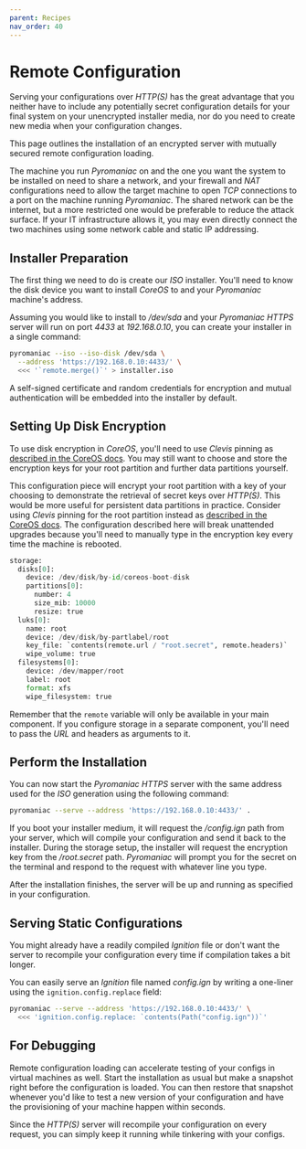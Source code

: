 ```yaml
---
parent: Recipes
nav_order: 40
---
```


# Remote Configuration
Serving your configurations over *HTTP(S)* has the great advantage that you
neither have to include any potentially secret configuration details for your
final system on your unencrypted installer media, nor do you need to create new
media when your configuration changes.

This page outlines the installation of an encrypted server with mutually
secured remote configuration loading.

The machine you run *Pyromaniac* on and the one you want the system to be
installed on need to share a network, and your firewall and *NAT*
configurations need to allow the target machine to open *TCP* connections
to a port on the machine running *Pyromaniac*. The shared network can be the
internet, but a more restricted one would be preferable to reduce the attack
surface. If your IT infrastructure allows it, you may even directly connect the
two machines using some network cable and static IP addressing.

## Installer Preparation
The first thing we need to do is create our *ISO* installer. You'll need to
know the disk device you want to install *CoreOS* to and your *Pyromaniac*
machine's address.

Assuming you would like to install to */dev/sda* and your *Pyromaniac* *HTTPS*
server will run on port *4433* at *192.168.0.10*, you can create your installer
in a single command:

```sh
pyromaniac --iso --iso-disk /dev/sda \
  --address 'https://192.168.0.10:4433/' \
  <<< '`remote.merge()`' > installer.iso
```

A self-signed certificate and random credentials for encryption and mutual
authentication will be embedded into the installer by default.

## Setting Up Disk Encryption
To use disk encryption in *CoreOS*, you'll need to use *Clevis* pinning as
[described in the CoreOS docs][luks]. You may still want to choose and store
the encryption keys for your root partition and further data partitions
yourself.

This configuration piece will encrypt your root partition with a key of your
choosing to demonstrate the retrieval of secret keys over *HTTP(S)*. This would
be more useful for persistent data partitions in practice. Consider using
*Clevis* pinning for the root partition instead as [described in the CoreOS
docs][luks]. The configuration described here will break unattended upgrades
because you'll need to manually type in the encryption key every time the
machine is rebooted.

```python
storage:
  disks[0]:
    device: /dev/disk/by-id/coreos-boot-disk
    partitions[0]:
      number: 4
      size_mib: 10000
      resize: true
  luks[0]:
    name: root
    device: /dev/disk/by-partlabel/root
    key_file: `contents(remote.url / "root.secret", remote.headers)`
    wipe_volume: true
  filesystems[0]:
    device: /dev/mapper/root
    label: root
    format: xfs
    wipe_filesystem: true
```

Remember that the `remote` variable will only be available in your main
component. If you configure storage in a separate component, you'll need to
pass the *URL* and headers as arguments to it.

[luks]: https://docs.fedoraproject.org/en-US/fedora-coreos/storage/#_encrypted_storage_luks

## Perform the Installation
You can now start the *Pyromaniac* *HTTPS* server with the same address used
for the *ISO* generation using the following command:

```sh
pyromaniac --serve --address 'https://192.168.0.10:4433/' .
```

If you boot your installer medium, it will request the */config.ign* path from
your server, which will compile your configuration and send it back to the
installer. During the storage setup, the installer will request the encryption
key from the */root.secret* path. *Pyromaniac* will prompt you for the secret
on the terminal and respond to the request with whatever line you type.

After the installation finishes, the server will be up and running as specified
in your configuration.

## Serving Static Configurations
You might already have a readily compiled *Ignition* file or don't want the
server to recompile your configuration every time if compilation takes a bit
longer.

You can easily serve an *Ignition* file named *config.ign* by writing a
one-liner using the `ignition.config.replace` field:

```sh
pyromaniac --serve --address 'https://192.168.0.10:4433/' \
  <<< 'ignition.config.replace: `contents(Path("config.ign"))`'
```

## For Debugging
Remote configuration loading can accelerate testing of your configs in virtual
machines as well. Start the installation as usual but make a snapshot right
before the configuration is loaded. You can then restore that snapshot whenever
you'd like to test a new version of your configuration and have the
provisioning of your machine happen within seconds.

Since the *HTTP(S)* server will recompile your configuration on every request,
you can simply keep it running while tinkering with your configs.
